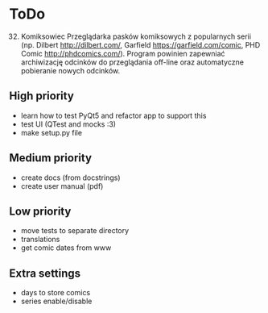 ToDo
====

32. Komiksowiec
Przeglądarka pasków komiksowych z popularnych serii (np. Dilbert http://dilbert.com/, Garfield
https://garfield.com/comic, PHD Comic http://phdcomics.com/).
Program powinien zapewniać archiwizację odcinków do przeglądania off-line oraz automatyczne
pobieranie nowych odcinków.

## High priority
  - learn how to test PyQt5 and refactor app to support this
  - test UI (QTest and mocks :3)
  - make setup.py file

## Medium priority
  - create docs (from docstrings)
  - create user manual (pdf)

## Low priority
  - move tests to separate directory
  - translations
  - get comic dates from www

## Extra settings
  - days to store comics
  - series enable/disable
